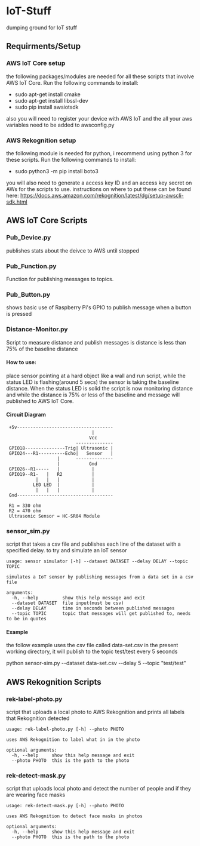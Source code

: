 # IoT-Stuff
dumping ground for IoT stuff

## Requirments/Setup
### AWS IoT Core setup
the following packages/modules are needed for all these scripts that involve AWS IoT Core. Run the following commands to install:
* sudo apt-get install cmake
* sudo apt-get install libssl-dev
* sudo pip install awsiotsdk

also you will need to register your device with AWS IoT and the all your aws variables need to be added to awsconfig.py

### AWS Rekognition setup
the following module is needed for python, i recommend using python 3 for these scripts. Run the following commands to install:
* sudo python3 -m pip install boto3

you will also need to generate a access key ID and an access key secret on AWs for the scripts to use. instructions on where to put these can be found here:
https://docs.aws.amazon.com/rekognition/latest/dg/setup-awscli-sdk.html 

## AWS IoT Core Scripts

### Pub_Device.py
publishes stats about the deivce to AWS until stopped

### Pub_Function.py
Function for publishing messages to topics. 

### Pub_Button.py
shows basic use of Raspberry Pi's GPIO to publish message when a button is pressed

### Distance-Monitor.py
Script to measure distance and publish messages is distance is less than 75% of the baseline distance
#### How to use:
place sensor pointing at a hard object like a wall and run script, while the status LED is flashing(around 5 secs) the sensor is taking the baseline distance. When the status LED is solid the script is now monitoring distance and while the distance is 75% or less of the baseline and message will published to AWS IoT Core.

#### Circuit Diagram
```
 +5v------------------------------------
                                |
                               Vcc						 
                          --------------
 GPIO18---------------Trig| Ultrasonic |
 GPIO24---R1----------Echo|   Sensor   |
                   |      --------------
                   |           Gnd
 GPIO26--R1-----   |            |
 GPIO19--R1-   |   R2           |
           |   |   |            |
          LED LED  |            |
           |   |   |            |
 Gnd------------------------------------
 
 R1 = 330 ohm
 R2 = 470 ohm
 Ultrasonic Sensor = HC-SR04 Module
```

### sensor_sim.py
script that takes a csv file and publishes each line of the dataset with a specified delay. to try and simulate an IoT sensor
```
usage: sensor simulator [-h] --dataset DATASET --delay DELAY --topic TOPIC

simulates a IoT sensor by publishing messages from a data set in a csv file

arguments:
  -h, --help         show this help message and exit
  --dataset DATASET  file input(must be csv)
  --delay DELAY      time in seconds between published messages
  --topic TOPIC      topic that messages will get published to, needs to be in quotes
```
#### Example
the follow example uses the csv file called data-set.csv in the present working directory, it will publish to the topic test/test every 5 seconds

python sensor-sim.py --dataset data-set.csv --delay 5 --topic "test/test"


## AWS Rekognition Scripts

### rek-label-photo.py
script that uploads a local photo to AWS Rekognition and prints all labels that Rekognition detected

```
usage: rek-label-photo.py [-h] --photo PHOTO

uses AWS Rekognition to label what in in the photo

optional arguments:
  -h, --help     show this help message and exit
  --photo PHOTO  this is the path to the photo
```

### rek-detect-mask.py
script that uploads local photo and detect the number of people and if they are wearing face masks

```
usage: rek-detect-mask.py [-h] --photo PHOTO

uses AWS Rekognition to detect face masks in photos

optional arguments:
  -h, --help     show this help message and exit
  --photo PHOTO  this is the path to the photo
```

